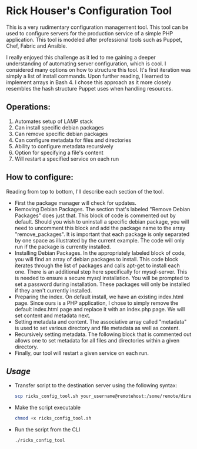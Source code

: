 # Rick Houser's Configuration Tool

This is a very rudimentary configuration management tool. This tool can be used
to configure servers for the production service of a simple PHP application. This tool is modeled after professional tools such as Puppet, Chef, Fabric and Ansible.

I really enjoyed this challenge as it led to me gaining a deeper understanding of automating server configuration, which is cool. I considered many options on how to structure this tool. It's first iteration was simply a list of install commands. Upon further reading, I learned to implement arrays in Bash 4. I chose this approach as it more closely resembles the hash structure Puppet uses when handling resources.

## Operations:

1. Automates setup of LAMP stack
1. Can install specific debian packages
1. Can remove specific debian packages
1. Can configure metadata for files and directories
1. Ability to configure metadata recursively
1. Option for specifying a file's content
1. Will restart a specified service on each run

## How to configure:

Reading from top to bottom, I'll describe each section of the tool.
* First the package manager will check for updates.
* Removing Debian Packages. The section that's labeled "Remove Debian Packages" does just that. This block of code is commented out by default. Should you wish to uninstall a specific debian package, you will need to uncomment this block and add the package name to the array "remove_packages". It is important that each package is only separated by one space as illustrated by the current example. The code will only run if the package is currently installed.
* Installing Debian Packages. In the appropriately labeled block of code, you will find an array of debian packages to install. This code block iterates through the list of packages and calls apt-get to install each one. There is an additional step here specifically for mysql-server. This is needed to ensure a secure mysql installation. You will be prompted to set a password during installation. These packages will only be installed if they aren't currently installed.
* Preparing the index. On default install, we have an existing index.html page. Since ours is a PHP application, I chose to simply remove the default index.html page and replace it with an index.php page. We will set content and metadata next.
* Setting metadata and content. The associative array called "metadata" is used to set various directory and file metadata as well as content.
* Recursively setting metadata. The following block that is commented out allows one to set metadata for all files and directories within a given directory.
* Finally, our tool will restart a given service on each run.

## **_Usage_**

* Transfer script to the destination server using the following syntax:

  ```bash
  scp ricks_config_tool.sh your_username@remotehost:/some/remote/directory
  ```

* Make the script executable

  ```bash
  chmod +x ricks_config_tool.sh
  ```

* Run the script from the CLI

  ```bash
  ./ricks_config_tool
  ```
